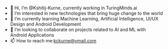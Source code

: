 - 👋 Hi, I’m @Kshitij-Kurne, currently working in TuringMinds.ai
- 👀 I’m interested in new technologies that bring huge change to the world
- 🌱 I’m currently learning Machine Learning, Artificial Intelligence, UI/UX Design and Android Development
- 🧱 I’m looking to collaborate on projects related to AI and ML with Android Applications
- 📫 How to reach me:kckurne@ymail.com

<!---
Kshitij-Kurne/Kshitij-Kurne is a ✨ special ✨ repository because its `README.md` (this file) appears on your GitHub profile.
You can click the Preview link to take a look at your changes.
--->
